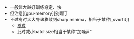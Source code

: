 - 一般越大越好训练稳定、快
- 但注意[[gpu-memory]]别爆了
- 不过有时太大导致收敛到sharp minima，相当于某种[[overfit]]
  - [参考](https://arxiv.org/pdf/1808.03668.pdf)
  - 此时减小batchsize相当于某种“加噪声”